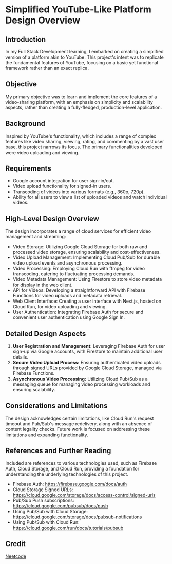 

# Simplified YouTube-Like Platform Design Overview
## Introduction
In my Full Stack Development learning, I embarked on creating a simplified version of a platform akin to YouTube. This project's intent was to replicate the fundamental features of YouTube, focusing on a basic yet functional framework rather than an exact replica.

## Objective
My primary objective was to learn and implement the core features of a video-sharing platform, with an emphasis on simplicity and scalability aspects, rather than creating a fully-fledged, production-level application.

## Background
Inspired by YouTube's functionality, which includes a range of complex features like video sharing, viewing, rating, and commenting by a vast user base, this project narrows its focus. The primary functionalities developed were video uploading and viewing.

## Requirements

* Google account integration for user sign-in/out.
* Video upload functionality for signed-in users.
* Transcoding of videos into various formats (e.g., 360p, 720p).
* Ability for all users to view a list of uploaded videos and watch individual videos.
## High-Level Design Overview
The design incorporates a range of cloud services for efficient video management and streaming:

* Video Storage: Utilizing Google Cloud Storage for both raw and processed video storage, ensuring scalability and cost-effectiveness.
* Video Upload Management: Implementing Cloud Pub/Sub for durable video upload events and asynchronous processing.
* Video Processing: Employing Cloud Run with ffmpeg for video transcoding, catering to fluctuating processing demands.
* Video Metadata Management: Using Firestore to store video metadata for display in the web client.
* API for Videos: Developing a straightforward API with Firebase Functions for video uploads and metadata retrieval.
* Web Client Interface: Creating a user interface with Next.js, hosted on Cloud Run, for video uploading and viewing.
* User Authentication: Integrating Firebase Auth for secure and convenient user authentication using Google Sign In.
## Detailed Design Aspects

1. **User Registration and Management:**  Leveraging Firebase Auth for user sign-up via Google accounts, with Firestore to maintain additional user details.
2. **Secure Video Upload Process:** Ensuring authenticated video uploads through signed URLs provided by Google Cloud Storage, managed via Firebase Functions.
3. **Asynchronous Video Processing:** Utilizing Cloud Pub/Sub as a messaging queue for managing video processing workloads and ensuring scalability.
## Considerations and Limitations
The design acknowledges certain limitations, like Cloud Run's request timeout and Pub/Sub's message redelivery, along with an absence of content legality checks. Future work is focused on addressing these limitations and expanding functionality.

## References and Further Reading
Included are references to various technologies used, such as Firebase Auth, Cloud Storage, and Cloud Run, providing a foundation for understanding the underlying technologies of this project.

* Firebase Auth: https://firebase.google.com/docs/auth
* Cloud Storage Signed URLs: https://cloud.google.com/storage/docs/access-control/signed-urls
* Pub/Sub Push subscriptions: https://cloud.google.com/pubsub/docs/push
* Using Pub/Sub with Cloud Storage: https://cloud.google.com/storage/docs/pubsub-notifications
* Using Pub/Sub with Cloud Run: https://cloud.google.com/run/docs/tutorials/pubsub

## Credit
[Neetcode](https://neetcode.io/)
